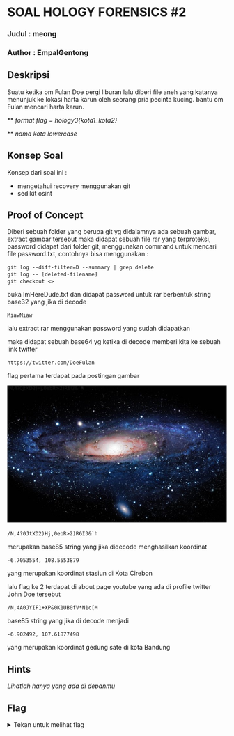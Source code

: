 # SOAL HOLOGY FORENSICS #2

### Judul : meong

### Author : EmpalGentong

## Deskripsi

Suatu ketika om Fulan Doe pergi liburan lalu diberi file aneh yang katanya menunjuk ke lokasi harta karun oleh seorang pria pecinta kucing. bantu om Fulan mencari harta karun.

\*\* _format flag = hology3{kota1_kota2}_

\*\* _nama kota lowercase_

## Konsep Soal

Konsep dari soal ini :

- mengetahui recovery menggunakan git
- sedikit osint

## Proof of Concept

Diberi sebuah folder yang berupa git yg didalamnya ada sebuah gambar, extract gambar tersebut maka didapat sebuah file rar yang terproteksi, password didapat dari folder git, menggunakan command untuk mencari file password.txt, contohnya bisa menggunakan :

```
git log --diff-filter=D --summary | grep delete
git log -- [deleted-filename]
git checkout <>
```

buka ImHereDude.txt dan didapat password untuk rar berbentuk string base32 yang jika di decode

```
MiawMiaw
```

lalu extract rar menggunakan password yang sudah didapatkan

maka didapat sebuah base64 yg ketika di decode memberi kita ke sebuah link twitter

```
https://twitter.com/DoeFulan
```

flag pertama terdapat pada postingan gambar

![flag](images/flag_1.jpeg)

```
/N,4?0JtXD2)Hj,0ebR>2)R6I3&`h
```

merupakan base85 string yang jika didecode menghasilkan koordinat

```
-6.7053554, 108.5553879
```

yang merupakan koordinat stasiun di Kota Cirebon

lalu flag ke 2 terdapat di about page youtube yang ada di profile twitter John Doe tersebut

```
/N,4A0JYIF1+XP&0K1UB0fV*N1c[M
```

base85 string yang jika di decode menjadi

```
-6.902492, 107.61877498
```

yang merupakan koordinat gedung sate di kota Bandung

## Hints

_Lihatlah hanya yang ada di depanmu_

## Flag

<details>
<summary>Tekan untuk melihat flag</summary>

    hology3{cirebon_bandung}

</details>
